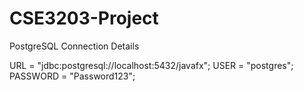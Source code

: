 # CSE3203-Project

PostgreSQL Connection Details

URL = "jdbc:postgresql://localhost:5432/javafx";
USER = "postgres";
PASSWORD = "Password123";
